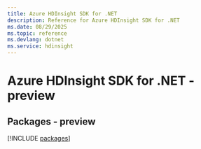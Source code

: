 ```yaml
---
title: Azure HDInsight SDK for .NET
description: Reference for Azure HDInsight SDK for .NET
ms.date: 08/29/2025
ms.topic: reference
ms.devlang: dotnet
ms.service: hdinsight
---
```

# Azure HDInsight SDK for .NET - preview
## Packages - preview
[!INCLUDE [packages](hdinsight-index.md)]